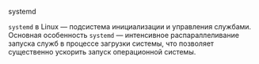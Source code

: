 systemd

`systemd` в Linux — подсистема инициализации и управления службами. Основная особенность `systemd` — интенсивное распараллеливание запуска служб в процессе загрузки системы, что позволяет существенно ускорить запуск операционной системы.

